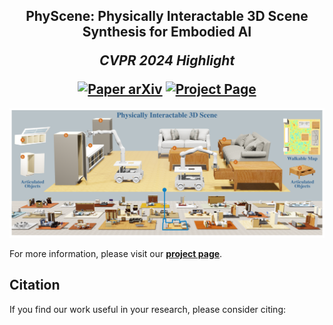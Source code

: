 <h2 align="center">
  <b>PhyScene: Physically Interactable 3D Scene Synthesis for Embodied AI</b>

  <b><i>CVPR 2024 Highlight</i></b>


<div align="center">
    <!-- <a href="https://cvpr.thecvf.com/virtual/2023/poster/22552" target="_blank"> -->
    <!-- <img src="https://img.shields.io/badge/CVPR 2024-Highlight-red"></a> -->
    <a href="https://arxiv.org/abs/2404.09465.pdf" target="_blank">
    <img src="https://img.shields.io/badge/Paper-arXiv-green" alt="Paper arXiv"></a>
    <a href="https://physcene.github.io" target="_blank">
    <img src="https://img.shields.io/badge/Page-PhyScene-blue" alt="Project Page"/></a>
</div>
</h2>


<div style="text-align: center">
<img src="demo/teaser.png"  />
</div>


<!-- This is the official repository of [**PhyScene: Physically Interactable 3D Scene Synthesis for Embodied AI**](https://arxiv.org/abs/2211.05272). -->


For more information, please visit our [**project page**](https://physcene.github.io).

## Citation
If you find our work useful in your research, please consider citing:

<!-- ```
@article{geng2022gapartnet,
  title={GAPartNet: Cross-Category Domain-Generalizable Object Perception and Manipulation via Generalizable and Actionable Parts},
  author={Geng, Haoran and Xu, Helin and Zhao, Chengyang and Xu, Chao and Yi, Li and Huang, Siyuan and Wang, He},
  journal={arXiv preprint arXiv:2211.05272},
  year={2022}
}
``` -->
